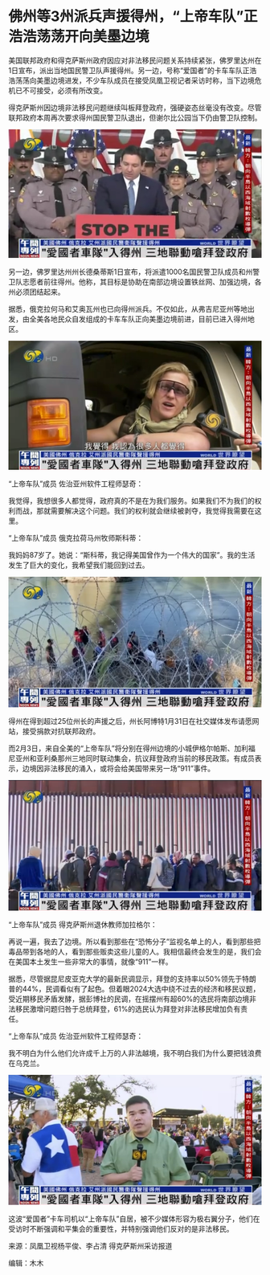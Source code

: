 # 佛州等3州派兵声援得州，“上帝车队”正浩浩荡荡开向美墨边境

美国联邦政府和得克萨斯州政府因应对非法移民问题关系持续紧张，佛罗里达州在1日宣布，派出当地国民警卫队声援得州。另一边，号称“爱国者”的卡车车队正浩浩荡荡向美墨边境进发，不少车队成员在接受凤凰卫视记者采访时称，当下边境危机已不可接受，必须有所改变。

得克萨斯州因边境非法移民问题继续叫板拜登政府，强硬姿态丝毫没有改变。尽管联邦政府本周再次要求得州国民警卫队退出，但谢尔比公园当下仍由警卫队控制。

![ef527b9b1ae5e563b29283864dfce63e.jpg](https://raw.githubusercontent.com/qqhsx/qqnews_image/main/2024/02/02/佛州等3州派兵声援得州，“上帝车队”正浩浩荡荡开向美墨边境/ef527b9b1ae5e563b29283864dfce63e.jpg)

另一边，佛罗里达州州长德桑蒂斯1日宣布，将派遣1000名国民警卫队成员和州警卫队志愿者前往得州。他称，其目标是协助在南部边境设置铁丝网、加强边境，各州必须团结起来。

据悉，俄克拉何马和艾奥瓦州也已向得州派兵。不仅如此，从弗吉尼亚州等地出发，由全美各地民众自发组成的卡车车队正向美墨边境前进，目前已进入得州地区。

![eef9cb4ed2e129d2c81e1be1a1ef2ba2.jpg](https://raw.githubusercontent.com/qqhsx/qqnews_image/main/2024/02/02/佛州等3州派兵声援得州，“上帝车队”正浩浩荡荡开向美墨边境/eef9cb4ed2e129d2c81e1be1a1ef2ba2.jpg)

“上帝车队”成员 佐治亚州软件工程师瑟奇：

我觉得，我想很多人都觉得，政府真的不是在为我们服务。如果我们不为我们的权利而战，那就需要解决这个问题。我们的权利就会继续被剥夺，我觉得我需要在这里。

“上帝车队”成员 俄克拉荷马州牧师斯科蒂：

我妈妈87岁了。她说：“斯科蒂，我记得美国曾作为一个伟大的国家”。我的生活发生了巨大的变化，我希望我们能回到过去。

![68a140630483ca328f2791e746291bef.jpg](https://raw.githubusercontent.com/qqhsx/qqnews_image/main/2024/02/02/佛州等3州派兵声援得州，“上帝车队”正浩浩荡荡开向美墨边境/68a140630483ca328f2791e746291bef.jpg)

得州在得到超过25位州长的声援之后，州长阿博特1月31日在社交媒体发布请愿网站，接受捐款对抗联邦政府。

而2月3日，来自全美的“上帝车队”将分别在得州边境的小城伊格尔帕斯、加利福尼亚州和亚利桑那州三地同时联动集会，抗议拜登政府当前的移民政策。有成员表示，边境因非法移民的涌入，或将会给美国带来另一场“911”事件。

![7049dcae461c06e90f528cdd2509c10d.jpg](https://raw.githubusercontent.com/qqhsx/qqnews_image/main/2024/02/02/佛州等3州派兵声援得州，“上帝车队”正浩浩荡荡开向美墨边境/7049dcae461c06e90f528cdd2509c10d.jpg)

“上帝车队”成员 得克萨斯州退休教师加拉格尔：

再说一遍，我去了边境。所以看到那些在“恐怖分子”监视名单上的人，看到那些把毒品带到各地的人，看到那些贩卖这些儿童的人。我相信最终会发生的是，我们会在美国本土发生一些非常大的事情，就像“911”一样。

据悉，尽管据昆尼皮亚克大学的最新民调显示，拜登的支持率以50%领先于特朗普的44%，民调看似有了起色。但着眼2024大选中绕不过去的经济和移民议题，受近期移民矛盾发酵，据彭博社的民调，在摇摆州有超60%的选民将南部边境非法移民激增问题归咎于总统拜登，61%的选民认为拜登对非法移民增加负有责任。

“上帝车队”成员 佐治亚州软件工程师瑟奇：

我不明白为什么他们允许成千上万的人非法越境，我不明白我们为什么要把钱浪费在乌克兰。

![551c91c1b15f7d6e9bfda4fa84a31998.jpg](https://raw.githubusercontent.com/qqhsx/qqnews_image/main/2024/02/02/佛州等3州派兵声援得州，“上帝车队”正浩浩荡荡开向美墨边境/551c91c1b15f7d6e9bfda4fa84a31998.jpg)

这波“爱国者”卡车司机以“上帝车队”自居，被不少媒体形容为极右翼分子，他们在受访时不断强调和平集会的重要性，并特别强调他们反对的是非法移民。

来源：凤凰卫视杨平俊、李占清 得克萨斯州采访报道

编辑：木木


